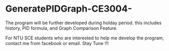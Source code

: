 # GeneratePIDGraph-CE3004-
The program will be further developed during holday period. this includes history, PID formula, and Graph Comparison Feature.

For NTU SCE students who are interested to help me develop the program, contact me from facebook or email.
Stay Tune !!!
